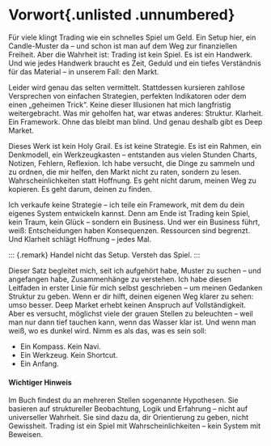 # Vorwort{.unlisted .unnumbered}

Für viele klingt Trading wie ein schnelles Spiel um Geld. Ein Setup hier, ein Candle-Muster da – und schon ist man auf dem Weg zur finanziellen Freiheit. Aber die Wahrheit ist: Trading ist kein Spiel. Es ist ein Handwerk. Und wie jedes Handwerk braucht es Zeit, Geduld und ein tiefes Verständnis für das Material – in unserem Fall: den Markt.

Leider wird genau das selten vermittelt. Stattdessen kursieren zahllose Versprechen von einfachen Strategien, perfekten Indikatoren oder dem einen „geheimen Trick“.
Keine dieser Illusionen hat mich langfristig weitergebracht. Was mir geholfen hat, war etwas anderes: Struktur. Klarheit. Ein Framework. Ohne das bleibt man blind. Und genau deshalb gibt es Deep Market. 

Dieses Werk ist kein Holy Grail. Es ist keine Strategie. Es ist ein Rahmen, ein Denkmodell, ein Werkzeugkasten – entstanden aus vielen Stunden Charts, Notizen, Fehlern, Reflexion.
Ich habe versucht, die Dinge zu sammeln und zu ordnen, die mir helfen, den Markt nicht zu raten, sondern zu lesen. Wahrscheinlichkeiten statt Hoffnung. Es geht nicht darum, meinen Weg zu kopieren. Es geht darum, deinen zu finden.

Ich verkaufe keine Strategie – ich teile ein Framework, mit dem du dein eigenes System entwickeln kannst. Denn am Ende ist Trading kein Spiel, kein Traum, kein Glück – sondern ein Business. Und wer ein Business führt, weiß: Entscheidungen haben Konsequenzen. Ressourcen sind begrenzt. Und Klarheit schlägt Hoffnung – jedes Mal.

::: {.remark}
Handel nicht das Setup. Versteh das Spiel.
:::

Dieser Satz begleitet mich, seit ich aufgehört habe, Muster zu suchen – und angefangen habe, Zusammenhänge zu verstehen. Ich habe diesen Leitfaden in erster Linie für mich selbst geschrieben – um meinen Gedanken Struktur zu geben. Wenn er dir hilft, deinen eigenen Weg klarer zu sehen: umso besser. Deep Market erhebt keinen Anspruch auf Vollständigkeit.
Aber es versucht, möglichst viele der grauen Stellen zu beleuchten – weil man nur dann tief tauchen kann, wenn das Wasser klar ist. Und wenn man weiß, wo es dunkel wird.
Nimm es als das, was es sein soll:

- Ein Kompass. Kein Navi.
- Ein Werkzeug. Kein Shortcut.
- Ein Anfang.

#### Wichtiger Hinweis
Im Buch findest du an mehreren Stellen sogenannte Hypothesen. Sie basieren auf struktureller Beobachtung, Logik und Erfahrung – nicht auf universeller Wahrheit. Sie sind dazu da, dir Orientierung zu geben, nicht Gewissheit. Trading ist ein Spiel mit Wahrscheinlichkeiten – kein System mit Beweisen.